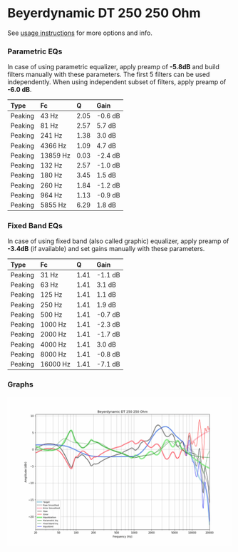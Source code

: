 # Beyerdynamic DT 250 250 Ohm
See [usage instructions](https://github.com/jaakkopasanen/AutoEq#usage) for more options and info.

### Parametric EQs
In case of using parametric equalizer, apply preamp of **-5.8dB** and build filters manually
with these parameters. The first 5 filters can be used independently.
When using independent subset of filters, apply preamp of **-6.0 dB**.

| Type    | Fc       |    Q | Gain    |
|:--------|:---------|:-----|:--------|
| Peaking | 43 Hz    | 2.05 | -0.6 dB |
| Peaking | 81 Hz    | 2.57 | 5.7 dB  |
| Peaking | 241 Hz   | 1.38 | 3.0 dB  |
| Peaking | 4366 Hz  | 1.09 | 4.7 dB  |
| Peaking | 13859 Hz | 0.03 | -2.4 dB |
| Peaking | 132 Hz   | 2.57 | -1.0 dB |
| Peaking | 180 Hz   | 3.45 | 1.5 dB  |
| Peaking | 260 Hz   | 1.84 | -1.2 dB |
| Peaking | 964 Hz   | 1.13 | -0.9 dB |
| Peaking | 5855 Hz  | 6.29 | 1.8 dB  |

### Fixed Band EQs
In case of using fixed band (also called graphic) equalizer, apply preamp of **-3.4dB**
(if available) and set gains manually with these parameters.

| Type    | Fc       |    Q | Gain    |
|:--------|:---------|:-----|:--------|
| Peaking | 31 Hz    | 1.41 | -1.1 dB |
| Peaking | 63 Hz    | 1.41 | 3.1 dB  |
| Peaking | 125 Hz   | 1.41 | 1.1 dB  |
| Peaking | 250 Hz   | 1.41 | 1.9 dB  |
| Peaking | 500 Hz   | 1.41 | -0.7 dB |
| Peaking | 1000 Hz  | 1.41 | -2.3 dB |
| Peaking | 2000 Hz  | 1.41 | -1.7 dB |
| Peaking | 4000 Hz  | 1.41 | 3.0 dB  |
| Peaking | 8000 Hz  | 1.41 | -0.8 dB |
| Peaking | 16000 Hz | 1.41 | -7.1 dB |

### Graphs
![](./Beyerdynamic%20DT%20250%20250%20Ohm.png)